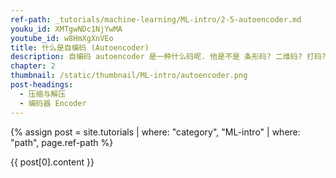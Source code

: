 ```yaml
---
ref-path: _tutorials/machine-learning/ML-intro/2-5-autoencoder.md
youku_id: XMTgwNDc1NjYwMA
youtube_id: w8HmXgXnVEo
title: 什么是自编码 (Autoencoder)
description: 自编码 autoencoder 是一种什么码呢. 他是不是 条形码? 二维码? 打码? 其中的一种呢? NONONONO. 和他们统统没有关系. 自编码是一种神经网络的形式.如果你一定要把他们扯上关系, 我想也只能这样解释啦.
chapter: 2
thumbnail: /static/thumbnail/ML-intro/autoencoder.png
post-headings:
  - 压缩与解压
  - 编码器 Encoder
---
```


{% assign post = site.tutorials | where: "category", "ML-intro" | where: "path", page.ref-path %}

{{ post[0].content }}
